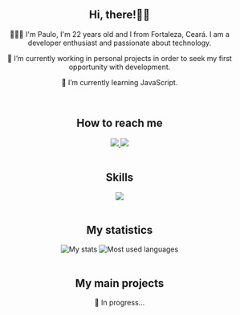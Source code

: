 <h2 align="center">Hi, there!👋🏽 </h2>
<div align="center">
<p >👨🏽‍💻 I'm Paulo,  I'm 22 years old and I from Fortaleza, Ceará. I am a developer enthusiast and passionate about technology.</p>

<p>🔭 I’m currently working in personal projects in order to seek my first opportunity with development.</p>
<p>🌱 I’m currently learning JavaScript.</p>
</div><br>

<h2 align="center">How to reach me</h2>
<div align="center">
<a href="mailto:paulodiego418@gmail.com">
    <img src="https://img.shields.io/badge/Gmail-333333?style=for-the-badge&logo=gmail&logoColor=red" />
  </a>
  <a href="https://www.linkedin.com/in/paulo-diego/" target="_blank">
    <img src="https://img.shields.io/badge/LinkedIn-0077B5?style=for-the-badge&logo=linkedin&logoColor=white" target="_blank" />
  </a>
</div><br>

<h2 align="center">Skills</h2>
<div align="center">
<img src="https://skillicons.dev/icons?i=vscode,git,github,html,css,javascript"/>
</div><br>

<h2 align="center">My statistics</h2>
<div align="center">
<img src="https://github-readme-stats.vercel.app/api?username=PauloDiego&theme=transparent&bg_color=000&border_color=365F11&show_icons=true&icon_color=365F11&title_color=556B2F&text_color=FFF&hide_title=true&hide=stars" alt="My stats" />
<img src="https://github-readme-stats-git-masterrstaa-rickstaa.vercel.app/api/top-langs/?username=PauloDiego&layout=compact&bg_color=000&border_color=365F11&title_color=556B2F&text_color=FFF" alt="Most used languages" />
</div><br>

<h2 align="center">My main projects</h2>
<div align="center">
<p>💭 In progress...</p>
</div<br><br>
